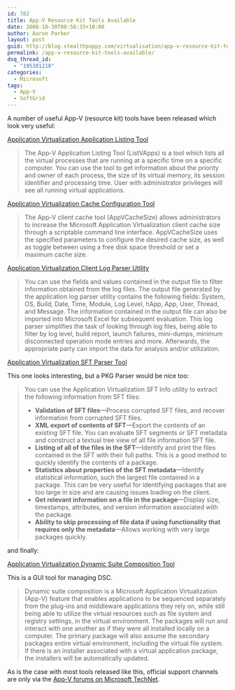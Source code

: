 ```yaml
---
id: 782
title: App-V Resource Kit Tools Available
date: 2008-10-30T08:58:33+10:00
author: Aaron Parker
layout: post
guid: http://blog.stealthpuppy.com/virtualisation/app-v-resource-kit-tools-available
permalink: /app-v-resource-kit-tools-available/
dsq_thread_id:
  - "195381218"
categories:
  - Microsoft
tags:
  - App-V
  - SoftGrid
---
```

A number of useful App-V (resource kit) tools have been released which look very useful:

[Application Virtualization Application Listing Tool](http://www.microsoft.com/downloads/details.aspx?FamilyID=5da48313-cf6d-445d-af97-594f194ac759&DisplayLang=en)

> The App-V Application Listing Tool (ListVApps) is a tool which lists all the virtual processes that are running at a specific time on a specific computer. You can use the tool to get information about the priority and owner of each process, the size of its virtual memory, its session identifier and processing time. User with administrator privileges will see all running virtual applications. 

[Application Virtualization Cache Configuration Tool](http://www.microsoft.com/downloads/details.aspx?FamilyID=5e7089fa-c6ab-4150-8562-3b5bc14cd881&DisplayLang=en)

> The App-V client cache tool (AppVCacheSize) allows administrators to increase the Microsoft Application Virtualization client cache size through a scriptable command line interface. AppVCacheSize uses the specified parameters to configure the desired cache size, as well as toggle between using a free disk space threshold or set a maximum cache size.

[Application Virtualization Client Log Parser Utility](http://www.microsoft.com/downloads/details.aspx?FamilyID=72876c60-3a87-4705-b722-f73eb56219bf&DisplayLang=en)

> You can use the fields and values contained in the output file to filter information obtained from the log files. The output file generated by the application log parser utility contains the following fields: System, OS, Build, Date, Time, Module, Log Level, hApp, App, User, Thread, and Message. The information contained in the output file can also be imported into Microsoft Excel for subsequent evaluation. This log parser simplifies the task of looking through log files, being able to filter by log level, build report, launch failures, mini-dumps, minimum disconnected operation mode entries and more. Afterwards, the appropriate party can import the data for analysis and/or utilization. 

[Application Virtualization SFT Parser Tool](http://www.microsoft.com/downloads/details.aspx?FamilyID=e5a7db27-304b-4cd1-9c80-7ba5fdaea97f&DisplayLang=en)

This one looks interesting, but a PKG Parser would be nice too:

> You can use the Application Virtualization SFT Info utility to extract the following information from SFT files: 
> 
>   * **Validation of SFT files**—Process corrupted SFT files, and recover information from corrupted SFT files. 
>   * **XML export of contents of SFT**—Export the contents of an existing SFT file. You can evaluate SFT segments or SFT metadata and construct a textual tree view of all file information SFT file. 
>   * **Listing of all of the files in the SFT**—Identify and print the files contained in the SFT with their full paths. This is a good method to quickly identify the contents of a package. 
>   * **Statistics about properties of the SFT metadata**—Identify statistical information, such the largest file contained in a package. This can be very useful for identifying packages that are too large in size and are causing issues loading on the client. 
>   * **Get relevant information on a file in the package**—Display size, timestamps, attributes, and version information associated with the package. 
>   * **Ability to skip processing of file data if using functionality that requires only the metadata**—Allows working with very large packages quickly. 

and finally:

[Application Virtualization Dynamic Suite Composition Tool](http://www.microsoft.com/downloads/details.aspx?FamilyID=daa898df-455f-438a-aa2a-421f05894098&DisplayLang=en)

This is a GUI tool for managing DSC.

> Dynamic suite composition is a Microsoft Application Virtualization (App-V) feature that enables applications to be sequenced separately from the plug-ins and middleware applications they rely on, while still being able to utilize the virtual resources such as file system and registry settings, in the virtual environment. The packages will run and interact with one another as if they were all installed locally on a computer. The primary package will also assume the secondary packages entire virtual environment, including the virtual file system. If there is an installer associated with a virtual application package, the installers will be automatically updated. 

As is the case with most tools released like this, official support channels are only via the [App-V forums on Microsoft TechNet](http://forums.microsoft.com/TechNet/default.aspx?ForumGroupID=497&SiteID=17).